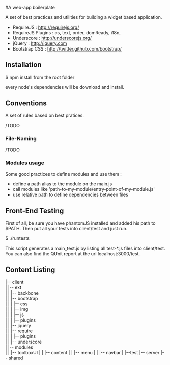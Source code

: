 #A web-app boilerplate

A set of best practices and utilities for building a widget based application.

* RequireJS : http://requirejs.org/
* RequireJS Plugins : cs, text, order, domReady, i18n,
* Underscore : http://underscorejs.org/
* jQuery : http://jquery.com
* Bootstrap CSS : http://twitter.github.com/bootstrap/

## Installation

$ npm install from the root folder

every node's dependencies will be download and install.

## Conventions

A set of rules based on best pratices.

/TODO

### File-Naming

/TODO

### Modules usage

Some good practices to define modules and use them :

* define a path alias to the module on the main.js
* call modules like 'path-to-my-module/entry-point-of-my-module.js'
* use relative path to define dependencies between files

## Front-End Testing

First of all, be sure you have phantomJS installed and added his path to $PATH. Then put all your tests into client/test and just run.

$ ./runtests

This script generates a main_test.js by listing all test-*.js files into client/test.
You can also find the QUnit report at the url localhost:3000/test.

## Content Listing

|-- client  
|   |-- ext  
|   |   |-- backbone  
|   |   |-- bootstrap  
|   |   |   |-- css  
|   |   |   |-- img  
|   |   |   |-- js  
|   |   |   |-- plugins  
|   |   |-- jquery  
|   |   |-- require  
|   |   |   |-- plugins  
|   |   |-- underscore  
|   |-- modules  
|   |    |-- toolboxUI 
|   |       |-- content
|   |       |-- menu
|   |       |-- navbar
|   |--test
|-- server
|-- shared